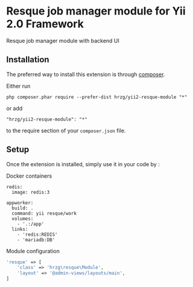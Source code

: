 Resque job manager module for Yii 2.0 Framework
===============================================
Resque job manager module with backend UI

Installation
------------

The preferred way to install this extension is through [composer](http://getcomposer.org/download/).

Either run

```
php composer.phar require --prefer-dist hrzg/yii2-resque-module "*"
```

or add

```
"hrzg/yii2-resque-module": "*"
```

to the require section of your `composer.json` file.


Setup
-----

Once the extension is installed, simply use it in your code by  :


Docker containers
```
redis:
  image: redis:3

appworker:
  build: .
  command: yii resque/work
  volumes:
    - '.:/app'
  links:
    - 'redis:REDIS'
    - 'mariadb:DB'
```

Module configuration
```php
'resque' => [
    'class' => 'hrzg\resque\Module',
    'layout' => '@admin-views/layouts/main',
]
```

